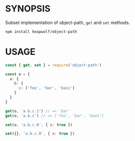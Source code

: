 # SYNOPSIS
Subset implementation of object-path, `get` and `set` methods.

```bash
npm install heapwolf/object-path
```

# USAGE

```js
const { get, set } = require('object-path')
```

```js
const o = {
  a: {
    b: {
      c: ['foo', 'bar', 'bazz']
    }
  }
}
```

```js
get(o, 'a.b.c.1') // => 'bar'
get(o, 'a.b.c') // => ['foo', 'bar', 'bazz']
```

```js
set(o, 'a.b.c.0', { x: true })
```

```js
set({}, 'a.b.c.0', { x: true })
```
